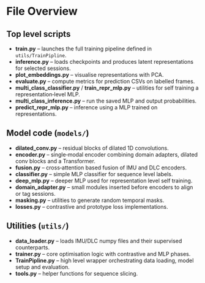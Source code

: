 # File Overview

## Top level scripts

* **train.py** – launches the full training pipeline defined in `utils/TrainPipline`.
* **inference.py** – loads checkpoints and produces latent representations for selected sessions.
* **plot_embeddings.py** – visualise representations with PCA.
* **evaluate.py** – compute metrics for prediction CSVs on labelled frames.
* **multi_class_classifier.py** / **train_repr_mlp.py** – utilities for self training a representation‑level MLP.
* **multi_class_inference.py** – run the saved MLP and output probabilities.
* **predict_repr_mlp.py** – inference using a MLP trained on representations.

## Model code (`models/`)

* **dilated_conv.py** – residual blocks of dilated 1D convolutions.
* **encoder.py** – single‑modal encoder combining domain adapters, dilated conv blocks and a Transformer.
* **fusion.py** – cross‑attention based fusion of IMU and DLC encoders.
* **classifier.py** – simple MLP classifier for sequence level labels.
* **deep_mlp.py** – deeper MLP used for representation level self training.
* **domain_adapter.py** – small modules inserted before encoders to align or tag sessions.
* **masking.py** – utilities to generate random temporal masks.
* **losses.py** – contrastive and prototype loss implementations.

## Utilities (`utils/`)

* **data_loader.py** – loads IMU/DLC numpy files and their supervised counterparts.
* **trainer.py** – core optimisation logic with contrastive and MLP phases.
* **TrainPipline.py** – high level wrapper orchestrating data loading, model setup and evaluation.
* **tools.py** – helper functions for sequence slicing.